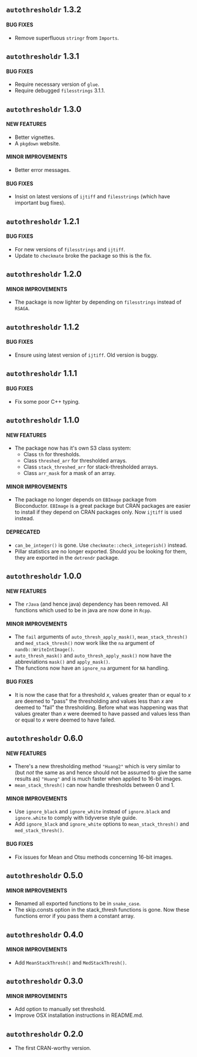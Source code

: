 ## `autothresholdr` 1.3.2

#### BUG FIXES
* Remove superfluous `stringr` from `Imports`.


## `autothresholdr` 1.3.1

#### BUG FIXES
* Require necessary version of `glue`.
* Require debugged `filesstrings` 3.1.1.


## `autothresholdr` 1.3.0

#### NEW FEATURES
* Better vignettes.
* A `pkgdown` website.

#### MINOR IMPROVEMENTS
* Better error messages.

#### BUG FIXES
* Insist on latest versions of `ijtiff` and `filesstrings` (which have important bug fixes).


## `autothresholdr` 1.2.1

#### BUG FIXES
* For new versions of `filesstrings` and `ijtiff`.
* Update to `checkmate` broke the package so this is the fix.


## `autothresholdr` 1.2.0

#### MINOR IMPROVEMENTS
* The package is now lighter by depending on `filesstrings` instead of `RSAGA`.


## `autothresholdr` 1.1.2

#### BUG FIXES
* Ensure using latest version of `ijtiff`. Old version is buggy.


## `autothresholdr` 1.1.1

#### BUG FIXES
* Fix some poor C++ typing.


## `autothresholdr` 1.1.0

#### NEW FEATURES
* The package now has it's own S3 class system:
  - Class `th` for thresholds.
  - Class `threshed_arr` for thresholded arrays.
  - Class `stack_threshed_arr` for stack-thresholded arrays.
  - Class `arr_mask` for a mask of an array.
    
#### MINOR IMPROVEMENTS
* The package no longer depends on `EBImage` package from Bioconductor. `EBImage` is a great package but CRAN packages are easier to install if they depend on CRAN packages only. Now `ijtiff` is used instead.

#### DEPRECATED
* `can_be_integer()` is gone. Use `checkmate::check_integerish()` instead.
* Pillar statistics are no longer exported. Should you be looking for them, they are exported in the `detrendr` package.
    

## `autothresholdr` 1.0.0

#### NEW FEATURES
* The `rJava` (and hence java) dependency has been removed. All functions which used to be in java are now done in `Rcpp`.

#### MINOR IMPROVEMENTS
* The `fail` arguments of `auto_thresh_apply_mask()`, `mean_stack_thresh()` and `med_stack_thresh()` now work like the `na` argument of `nandb::WriteIntImage()`.
* `auto_thresh_mask()` and `auto_thresh_apply_mask()` now have the abbreviations `mask()` and `apply_mask()`.
* The functions now have an `ignore_na` argument for `NA` handling.

#### BUG FIXES
* It is now the case that for a threshold *x*, values greater than or equal to *x* are deemed to "pass" the thresholding and values less than *x* are deemed to "fail" the thresholding. Before what was happening was that values greater than *x* were deemed to have passed and values less than or equal to *x* were deemed to have failed.


## `autothresholdr` 0.6.0

#### NEW FEATURES
* There's a new thresholding method `"Huang2"` which is very similar to (but _not_ the same as and hence should not be assumed to give the same results as) `"Huang"` and is much faster when applied to 16-bit images.
* `mean_stack_thresh()` can now handle thresholds between 0 and 1.

#### MINOR IMPROVEMENTS
* Use `ignore_black` and `ignore_white` instead of `ignore.black` and `ignore.white` to comply with tidyverse style guide.
* Add `ignore_black` and `ignore_white` options to `mean_stack_thresh()` and `med_stack_thresh()`.

#### BUG FIXES
* Fix issues for Mean and Otsu methods concerning 16-bit images.


## `autothresholdr` 0.5.0

#### MINOR IMPROVEMENTS
* Renamed all exported functions to be in `snake_case`.
* The skip.consts option in the stack_thresh functions is gone. Now these functions error if you pass them a constant array.


## `autothresholdr` 0.4.0

#### MINOR IMPROVEMENTS
* Add `MeanStackThresh()` and `MedStackThresh()`.


## `autothresholdr` 0.3.0

#### MINOR IMPROVEMENTS
* Add option to manually set threshold.
* Improve OSX installation instructions in README.md.


## `autothresholdr` 0.2.0

* The first CRAN-worthy version.
